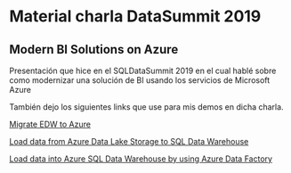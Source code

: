 # Material charla DataSummit 2019
## Modern BI Solutions on Azure

Presentación que hice en el SQLDataSummit 2019 en el cual hablé sobre como modernizar una solución de BI usando los servicios de Microsoft Azure

También dejo los siguientes links que use para mis demos en dicha charla.

[Migrate EDW to Azure]( https://github.com/microsoft/MCW-Migrate-EDW-to-Azure-SQL-Data-Warehouse/blob/master/Hands-on%20lab/HOL%20step-by-step%20-%20Migrate%20EDW%20to%20Azure%20SQL%20Data%20Warehouse.md)

[Load data from Azure Data Lake Storage to SQL Data Warehouse](https://docs.microsoft.com/en-us/azure/sql-data-warehouse/sql-data-warehouse-load-from-azure-data-lake-store)

[Load data into Azure SQL Data Warehouse by using Azure Data Factory](https://docs.microsoft.com/en-us/azure/data-factory/load-azure-sql-data-warehouse?toc=/azure/sql-data-warehouse/toc.json)
